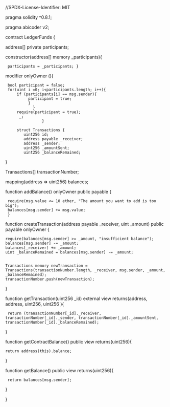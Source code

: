 //SPDX-License-Identifier: MIT 

pragma solidity ^0.8.1; 

pragma abicoder v2;

contract LedgerFunds {

address[] private participants;

constructor(address[] memory _participants){

     participants = _participants; }

modifier onlyOwner (){

     bool participant = false; 
     for(uint i =0; i<participants.length; i++){ 
         if (participants[i] == msg.sender){
              participant = true; 
              } 
                } 
         require(participant = true);
          _; 
                    } 
         
         struct Transactions { 
            uint256 id;
            address payable _receiver; 
            address _sender; 
            uint256 _amountSent; 
            uint256 _balanceRemained;

}

Transactions[] transactionNumber;

mapping(address => uint256) balances;

function addBalance() onlyOwner public payable {

     require(msg.value <= 10 ether, "The amount you want to add is too big"); 
     balances[msg.sender] += msg.value; 
     }

function createTransaction(address payable _receiver, uint _amount) public payable onlyOwner {

    require(balances[msg.sender] >= _amount, "insufficient balance"); 
    balances[msg.sender] -= _amount;
    balances[_receiver] += _amount;
    uint _balanceRemained = balances[msg.sender] -= _amount;


    Transactions memory newTransaction = Transactions(transactionNumber.length, _receiver, msg.sender, _amount, _balanceRemained); 
    transactionNumber.push(newTransaction); 
}

function getTransaction(uint256 _id) external view returns(address, address, uint256, uint256 ){

     return (transactionNumber[_id]._receiver, transactionNumber[_id]._sender, transactionNumber[_id]._amountSent, transactionNumber[_id]._balanceRemained);

}

function getContractBalance() public view returns(uint256){ 

    return address(this).balance;

}

function getBalance() public view returns(uint256){

     return balances[msg.sender];

}

  }
